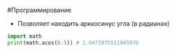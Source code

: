 #Программирование 
- Позволяет находить арккосинус угла (в радианах)
```python
import math
print(math.acos(0.5)) # 1.0471975511965976
```
